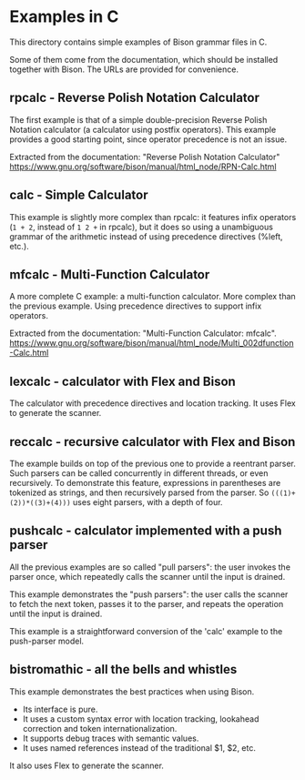 # Examples in C

This directory contains simple examples of Bison grammar files in C.

Some of them come from the documentation, which should be installed together
with Bison.  The URLs are provided for convenience.

## rpcalc - Reverse Polish Notation Calculator
The first example is that of a simple double-precision Reverse Polish
Notation calculator (a calculator using postfix operators). This example
provides a good starting point, since operator precedence is not an issue.

Extracted from the documentation: "Reverse Polish Notation Calculator"
https://www.gnu.org/software/bison/manual/html_node/RPN-Calc.html

## calc - Simple Calculator
This example is slightly more complex than rpcalc: it features infix
operators (`1 + 2`, instead of `1 2 +` in rpcalc), but it does so using a
unambiguous grammar of the arithmetic instead of using precedence
directives (%left, etc.).

## mfcalc - Multi-Function Calculator
A more complete C example: a multi-function calculator.  More complex than
the previous example.  Using precedence directives to support infix
operators.

Extracted from the documentation: "Multi-Function Calculator: mfcalc".
https://www.gnu.org/software/bison/manual/html_node/Multi_002dfunction-Calc.html

## lexcalc - calculator with Flex and Bison
The calculator with precedence directives and location tracking.  It uses
Flex to generate the scanner.

## reccalc - recursive calculator with Flex and Bison
The example builds on top of the previous one to provide a reentrant parser.
Such parsers can be called concurrently in different threads, or even
recursively.  To demonstrate this feature, expressions in parentheses are
tokenized as strings, and then recursively parsed from the parser.  So
`(((1)+(2))*((3)+(4)))` uses eight parsers, with a depth of four.

## pushcalc - calculator implemented with a push parser
All the previous examples are so called "pull parsers": the user invokes the
parser once, which repeatedly calls the scanner until the input is drained.

This example demonstrates the "push parsers": the user calls the scanner to
fetch the next token, passes it to the parser, and repeats the operation
until the input is drained.

This example is a straightforward conversion of the 'calc' example to the
push-parser model.

## bistromathic - all the bells and whistles
This example demonstrates the best practices when using Bison.
- Its interface is pure.
- It uses a custom syntax error with location tracking, lookahead correction
  and token internationalization.
- It supports debug traces with semantic values.
- It uses named references instead of the traditional $1, $2, etc.

It also uses Flex to generate the scanner.

<!---

Local Variables:
fill-column: 76
ispell-dictionary: "american"
End:

Copyright (C) 2018-2020 Free Software Foundation, Inc.

Permission is granted to copy, distribute and/or modify this document
under the terms of the GNU Free Documentation License, Version 1.3 or
any later version published by the Free Software Foundation; with no
Invariant Sections, with no Front-Cover Texts, and with no Back-Cover
Texts.  A copy of the license is included in the "GNU Free
Documentation License" file as part of this distribution.

LocalWords:  mfcalc calc parsers yy rpcalc lexcalc redux reccalc ispell
LocalWords:  reentrant tokenized american postfix pushcalc bistromathic
LocalWords:  lookahead

-->
